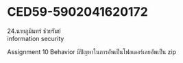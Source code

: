 # CED59-5902041620172
24.นายภูมินทร์ ช่วยรัมย์<br>
information security<br>

Assignment 10 Behavior มีปัญหาในการอัพเป็นโฟลเดอร์เลยอัพเป็น zip

